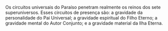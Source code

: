 ﻿Os circuitos universais do Paraíso penetram realmente os reinos dos sete superuniversos. Esses circuitos de presença são: a gravidade da personalidade do Pai Universal; a gravidade espiritual do Filho Eterno; a gravidade mental do Autor Conjunto; e a gravidade material da Ilha Eterna.